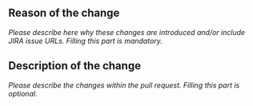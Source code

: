 ## Reason of the change
*Please describe here why these changes are introduced and/or include JIRA issue URLs. Filling this part is mandatory.*

## Description of the change
*Please describe the changes within the pull request. Filling this part is optional.*
